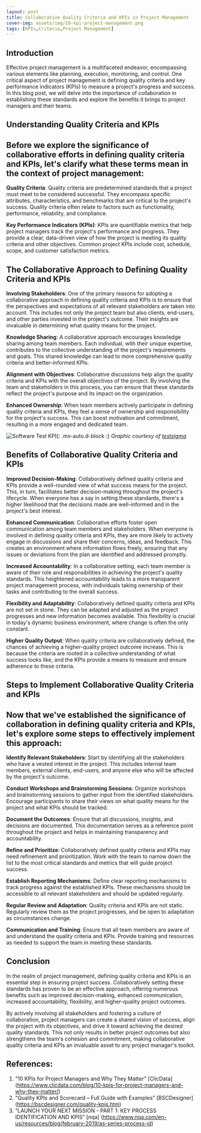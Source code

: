 ```yaml
---
layout: post
title: Collaborative Quality Criteria and KPIs in Project Management
cover-img: assets/img/10-kpi-project-management.png
tags: [KPIs,Criteria,Project Management]
---
```


## Introduction

Effective project management is a multifaceted endeavor, encompassing various elements like planning, execution, monitoring, and control. One critical aspect of project management is defining quality criteria and key performance indicators (KPIs) to measure a project's progress and success. In this blog post, we will delve into the importance of collaboration in establishing these standards and explore the benefits it brings to project managers and their teams.

## Understanding Quality Criteria and KPIs

## Before we explore the significance of collaborative efforts in defining quality criteria and KPIs, let's clarify what these terms mean in the context of project management:

**Quality Criteria**: Quality criteria are predetermined standards that a project must meet to be considered successful. They encompass specific attributes, characteristics, and benchmarks that are critical to the project's success. Quality criteria often relate to factors such as functionality, performance, reliability, and compliance.

**Key Performance Indicators (KPIs)**: KPIs are quantifiable metrics that help project managers track the project's performance and progress. They provide a clear, data-driven view of how the project is meeting its quality criteria and other objectives. Common project KPIs include cost, schedule, scope, and customer satisfaction metrics.

## The Collaborative Approach to Defining Quality Criteria and KPIs

**Involving Stakeholders**: One of the primary reasons for adopting a collaborative approach in defining quality criteria and KPIs is to ensure that the perspectives and expectations of all relevant stakeholders are taken into account. This includes not only the project team but also clients, end-users, and other parties invested in the project's outcome. Their insights are invaluable in determining what quality means for the project.

**Knowledge Sharing**: A collaborative approach encourages knowledge sharing among team members. Each individual, with their unique expertise, contributes to the collective understanding of the project's requirements and goals. This shared knowledge can lead to more comprehensive quality criteria and better-informed KPIs.

**Alignment with Objectives**: Collaborative discussions help align the quality criteria and KPIs with the overall objectives of the project. By involving the team and stakeholders in this process, you can ensure that these standards reflect the project's purpose and its impact on the organization.

**Enhanced Ownership**: When team members actively participate in defining quality criteria and KPIs, they feel a sense of ownership and responsibility for the project's success. This can boost motivation and commitment, resulting in a more engaged and dedicated team.

![Software Test KPI](/agile-blog/assets/img/software-test-KPI-12.jpg){: .mx-auto.d-block :}
*Graphic courtesy of [testsigma](https://testsigma.com/blog/what-are-the-kpis-of-software-testing-and-qa-testsigma/)*

## Benefits of Collaborative Quality Criteria and KPIs

**Improved Decision-Making**: Collaboratively defined quality criteria and KPIs provide a well-rounded view of what success means for the project. This, in turn, facilitates better decision-making throughout the project's lifecycle. When everyone has a say in setting these standards, there's a higher likelihood that the decisions made are well-informed and in the project's best interest.

**Enhanced Communication**: Collaborative efforts foster open communication among team members and stakeholders. When everyone is involved in defining quality criteria and KPIs, they are more likely to actively engage in discussions and share their concerns, ideas, and feedback. This creates an environment where information flows freely, ensuring that any issues or deviations from the plan are identified and addressed promptly.

**Increased Accountability**: In a collaborative setting, each team member is aware of their role and responsibilities in achieving the project's quality standards. This heightened accountability leads to a more transparent project management process, with individuals taking ownership of their tasks and contributing to the overall success.

**Flexibility and Adaptability**: Collaboratively defined quality criteria and KPIs are not set in stone. They can be adapted and adjusted as the project progresses and new information becomes available. This flexibility is crucial in today's dynamic business environment, where change is often the only constant.

**Higher Quality Output**: When quality criteria are collaboratively defined, the chances of achieving a higher-quality project outcome increase. This is because the criteria are rooted in a collective understanding of what success looks like, and the KPIs provide a means to measure and ensure adherence to these criteria.

## Steps to Implement Collaborative Quality Criteria and KPIs

## Now that we've established the significance of collaboration in defining quality criteria and KPIs, let's explore some steps to effectively implement this approach:

**Identify Relevant Stakeholders**: Start by identifying all the stakeholders who have a vested interest in the project. This includes internal team members, external clients, end-users, and anyone else who will be affected by the project's outcome.

**Conduct Workshops and Brainstorming Sessions**: Organize workshops and brainstorming sessions to gather input from the identified stakeholders. Encourage participants to share their views on what quality means for the project and what KPIs should be tracked.

**Document the Outcomes**: Ensure that all discussions, insights, and decisions are documented. This documentation serves as a reference point throughout the project and helps in maintaining transparency and accountability.

**Refine and Prioritize**: Collaboratively defined quality criteria and KPIs may need refinement and prioritization. Work with the team to narrow down the list to the most critical standards and metrics that will guide project success.

**Establish Reporting Mechanisms**: Define clear reporting mechanisms to track progress against the established KPIs. These mechanisms should be accessible to all relevant stakeholders and should be updated regularly.

**Regular Review and Adaptation**: Quality criteria and KPIs are not static. Regularly review them as the project progresses, and be open to adaptation as circumstances change.

**Communication and Training**: Ensure that all team members are aware of and understand the quality criteria and KPIs. Provide training and resources as needed to support the team in meeting these standards.

## Conclusion

In the realm of project management, defining quality criteria and KPIs is an essential step in ensuring project success. Collaboratively setting these standards has proven to be an effective approach, offering numerous benefits such as improved decision-making, enhanced communication, increased accountability, flexibility, and higher-quality project outcomes.

By actively involving all stakeholders and fostering a culture of collaboration, project managers can create a shared vision of success, align the project with its objectives, and drive it toward achieving the desired quality standards. This not only results in better project outcomes but also strengthens the team's cohesion and commitment, making collaborative quality criteria and KPIs an invaluable asset to any project manager's toolkit.


## References:
1. “10 KPIs for Project Managers and Why They Matter” [ClicData] (https://www.clicdata.com/blog/10-kpis-for-project-managers-and-why-they-matter/)
2. “Quality KPIs and Scorecard – Full Guide with Examples” [BSCDesigner] (https://bscdesigner.com/quality-kpis.htm)
3. “LAUNCH YOUR NEXT MISSION - PART 1: KEY PROCESS IDENTIFICATION AND KPIS” [nqa] (https://www.nqa.com/en-us/resources/blog/february-2019/as-series-process-id)